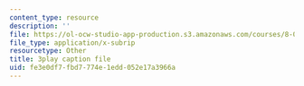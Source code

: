 ```yaml
---
content_type: resource
description: ''
file: https://ol-ocw-studio-app-production.s3.amazonaws.com/courses/8-06-quantum-physics-iii-spring-2018/fe3e0df7fbd7774e1edd052e17a3966a_BkCyJ6Nr7qU.srt
file_type: application/x-subrip
resourcetype: Other
title: 3play caption file
uid: fe3e0df7-fbd7-774e-1edd-052e17a3966a
---
```

